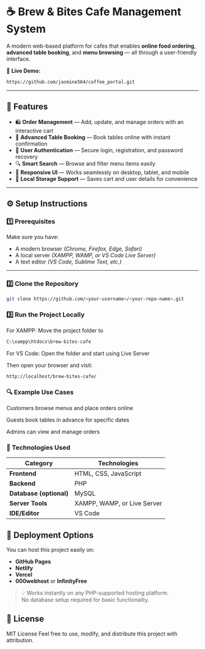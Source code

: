 # ☕ Brew & Bites Cafe Management System

A modern web-based platform for cafes that enables **online food ordering**, **advanced table booking**, and **menu browsing** — all through a user-friendly interface.

🔗 **Live Demo:** 
```bash
https://github.com/jasmine564/coffee_portal.git

```
---


## 🌟 Features

- 🛍️ **Order Management** — Add, update, and manage orders with an interactive cart  
- 📅 **Advanced Table Booking** — Book tables online with instant confirmation  
- 🔐 **User Authentication** — Secure login, registration, and password recovery  
- 🔍 **Smart Search** — Browse and filter menu items easily  
- 🎨 **Responsive UI** — Works seamlessly on desktop, tablet, and mobile  
- 💾 **Local Storage Support** — Saves cart and user details for convenience  

---

## ⚙️ Setup Instructions

### 1️⃣ Prerequisites
Make sure you have:
- A modern browser *(Chrome, Firefox, Edge, Safari)*  
- A local server *(XAMPP, WAMP, or VS Code Live Server)*  
- A text editor *(VS Code, Sublime Text, etc.)*

---

### 2️⃣ Clone the Repository
```bash
git clone https://github.com/<your-username>/<your-repo-name>.git
```
### 3️⃣ Run the Project Locally

For XAMPP: Move the project folder to
```bash
C:\xampp\htdocs\brew-bites-cafe
```
For VS Code: Open the folder and start using Live Server

Then open your browser and visit:
```bash
http://localhost/brew-bites-cafe/
```
### 🔍 Example Use Cases

Customers browse menus and place orders online

Guests book tables in advance for specific dates

Admins can view and manage orders 

### 🧰 Technologies Used

| Category                | Technologies                |
| ----------------------- | --------------------------- |
| **Frontend**            | HTML, CSS, JavaScript       |
| **Backend**             | PHP                         |
| **Database (optional)** | MySQL                       |
| **Server Tools**        | XAMPP, WAMP, or Live Server |
| **IDE/Editor**          | VS Code                     |

## 🔗 Deployment Options

You can host this project easily on:

- **GitHub Pages**
- **Netlify**
- **Vercel**
- **000webhost** or **InfinityFree**

> 💡 Works instantly on any PHP-supported hosting platform.  
> No database setup required for basic functionality.

## 🔗 License
MIT License
Feel free to use, modify, and distribute this project with attribution.





